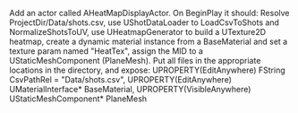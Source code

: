 Add an actor called AHeatMapDisplayActor. On BeginPlay it should: Resolve ProjectDir/Data/shots.csv, use UShotDataLoader to LoadCsvToShots and NormalizeShotsToUV, use UHeatmapGenerator to build a UTexture2D heatmap, create a dynamic material instance from a BaseMaterial and set a texture param named "HeatTex", assign the MID to a UStaticMeshComponent (PlaneMesh). Put all files in the appropriate locations in the directory, and expose: UPROPERTY(EditAnywhere) FString CsvPathRel = "Data/shots.csv", UPROPERTY(EditAnywhere) UMaterialInterface* BaseMaterial, UPROPERTY(VisibleAnywhere) UStaticMeshComponent* PlaneMesh